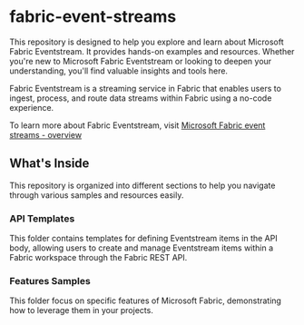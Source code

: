 # fabric-event-streams

This repository is designed to help you explore and learn about Microsoft Fabric Eventstream. It provides hands-on examples and resources. Whether you're new to Microsoft Fabric Eventstream or looking to deepen your understanding, you'll find valuable insights and tools here.

Fabric Eventstream is a streaming service in Fabric that enables users to ingest, process, and route data streams within Fabric using a no-code experience.

To learn more about Fabric Eventstream, visit [Microsoft Fabric event streams - overview]( https://learn.microsoft.com/fabric/real-time-intelligence/event-streams/overview)

## What's Inside

This repository is organized into different sections to help you navigate through various samples and resources easily.

### API Templates

This folder contains templates for defining Eventstream items in the API body, allowing users to create and manage Eventstream items within a Fabric workspace through the Fabric REST API.

### Features Samples

This folder focus on specific features of Microsoft Fabric, demonstrating how to leverage them in your projects.